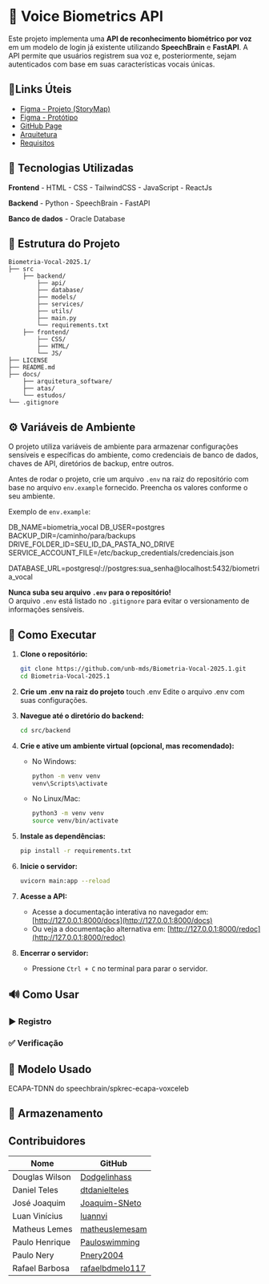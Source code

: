 # 🔐 Voice Biometrics API

Este projeto implementa uma **API de reconhecimento biométrico por voz** em um modelo de login já existente utilizando **SpeechBrain** e **FastAPI**. A API permite que usuários registrem sua voz e, posteriormente, sejam autenticados com base em suas características vocais únicas.

## 📎Links Úteis

- [Figma - Projeto (StoryMap)](https://www.figma.com/board/b3El7KviXHzQEFS7IuhGyo/Projeto-MDS--Copy-?node-id=0-1&t=bZuBbWs4QZgYPwbc-1)
- [Figma - Protótipo](https://www.figma.com/proto/QTXFDiqQfiVNi7GRcvbs1q/Tela-de-login?node-id=1-2&t=HCUUayChkonQImLr-1&starting-point-node-id=1%3A2)
- [GitHub Page](https://unb-mds.github.io/Sonorus-2025.1/)
- [Arquitetura](./docs/arquitetura_software/)
- [Requisitos](./docs/requisitos.md)

## 🧠 Tecnologias Utilizadas

**Frontend**
    - HTML
    - CSS
    - TailwindCSS
    - JavaScript
    - ReactJs

**Backend**
    - Python
    - SpeechBrain
    - FastAPI

**Banco de dados**
    - Oracle Database

## 📁 Estrutura do Projeto

```
Biometria-Vocal-2025.1/
├── src
    ├── backend/
        ├── api/
        ├── database/
        ├── models/
        ├── services/
        ├── utils/
        ├── main.py
        └── requirements.txt
    ├── frontend/
        ├── CSS/
        ├── HTML/
        └── JS/
├── LICENSE
├── README.md
├── docs/
    ├── arquitetura_software/
    ├── atas/
    └── estudos/
└── .gitignore
```

## ⚙️ Variáveis de Ambiente

O projeto utiliza variáveis de ambiente para armazenar configurações sensíveis e específicas do ambiente, como credenciais de banco de dados, chaves de API, diretórios de backup, entre outros.

Antes de rodar o projeto, crie um arquivo `.env` na raiz do repositório com base no arquivo `env.example` fornecido. Preencha os valores conforme o seu ambiente.

Exemplo de `env.example`:

   DB_NAME=biometria_vocal
   DB_USER=postgres
   BACKUP_DIR=/caminho/para/backups
   DRIVE_FOLDER_ID=SEU_ID_DA_PASTA_NO_DRIVE
   SERVICE_ACCOUNT_FILE=/etc/backup_credentials/credenciais.json

   DATABASE_URL=postgresql://postgres:sua_senha@localhost:5432/biometria_vocal

**Nunca suba seu arquivo `.env` para o repositório!**  
O arquivo `.env` está listado no `.gitignore` para evitar o versionamento de informações sensíveis.

## 🚀 Como Executar
1. **Clone o repositório:**
   ```bash
   git clone https://github.com/unb-mds/Biometria-Vocal-2025.1.git
   cd Biometria-Vocal-2025.1
   ```

2. **Crie um .env na raiz do projeto**
   touch .env
   Edite o arquivo .env com suas configurações.

3. **Navegue até o diretório do backend:**
   ```bash
   cd src/backend
   ```

4. **Crie e ative um ambiente virtual (opcional, mas recomendado):**
   - No Windows:
     ```bash
     python -m venv venv
     venv\Scripts\activate
     ```
   - No Linux/Mac:
     ```bash
     python3 -m venv venv
     source venv/bin/activate
     ```

5. **Instale as dependências:**
   ```bash
   pip install -r requirements.txt
   ```

6. **Inicie o servidor:**
   ```bash
   uvicorn main:app --reload
   ```

7. **Acesse a API:**
   - Acesse a documentação interativa no navegador em: [http://127.0.0.1:8000/docs](http://127.0.0.1:8000/docs)
   - Ou veja a documentação alternativa em: [http://127.0.0.1:8000/redoc](http://127.0.0.1:8000/redoc)

8. **Encerrar o servidor:**
   - Pressione `Ctrl + C` no terminal para parar o servidor.


## 🔊 Como Usar


### ▶️ Registro


### ✅ Verificação


## 🧪 Modelo Usado
ECAPA-TDNN do speechbrain/spkrec-ecapa-voxceleb

## 📂 Armazenamento

## Contribuidores

| Nome                | GitHub        |
|---------------------|-------------------------|
|Douglas Wilson       | [Dodgelinhass](https://github.com/Dodgelinhass) |
|Daniel Teles         | [dtdanielteles](https://github.com/dtdanielteles) |
|José Joaquim         | [Joaquim-SNeto](https://github.com/Joaquim-SNeto) |
|Luan Vinícius        | [luannvi](https://github.com/luannvi) |
|Matheus Lemes        | [matheuslemesam](https://github.com/matheuslemesam) |
|Paulo Henrique       | [Pauloswimming](https://github.com/Pauloswimming) |
|Paulo Nery           | [Pnery2004](https://github.com/Pnery2004) |
|Rafael Barbosa       | [rafaelbdmelo117](https://github.com/rafaelbdmelo117) |
